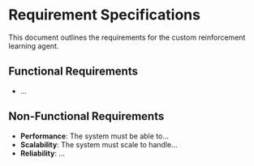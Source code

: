 # Requirement Specifications

This document outlines the requirements for the custom reinforcement learning agent.

## Functional Requirements

-   ...

## Non-Functional Requirements

-   **Performance**: The system must be able to...
-   **Scalability**: The system must scale to handle...
-   **Reliability**: ...
